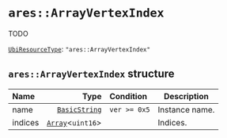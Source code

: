 # `ares::ArrayVertexIndex`

TODO

[`UbiResourceType`](./index.md#ubiresourcetype-string): `"ares::ArrayVertexIndex"`

## `ares::ArrayVertexIndex` structure

| Name | Type | Condition | Description |
| :-- | --: | :-- | --- |
| name | [`BasicString`](../base.md#basicstring-structure) | `ver >= 0x5` | Instance name. |
| indices | [`Array`](../base.md#arrayt-structure)<`uint16`> |  | Indices. |
